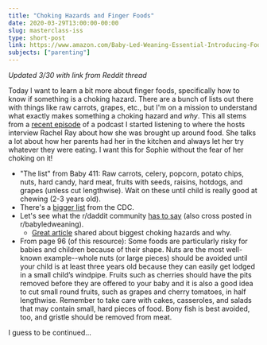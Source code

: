 ```yaml
---
title: "Choking Hazards and Finger Foods"
date: 2020-03-29T13:00:00-00:00
slug: masterclass-iss
type: short-post
link: https://www.amazon.com/Baby-Led-Weaning-Essential-Introducing-Foods/dp/161519021X
subjects: ["parenting"]
---
```


_Updated 3/30 with link from Reddit thread_

Today I want to learn a bit more about finger foods, specifically how to know if something is a choking hazard. There are a bunch of lists out there with things like raw carrots, grapes, etc., but I'm on a mission to understand what exactly makes something a choking hazard and _why_. This all stems from a [recent episode](https://castro.fm/episode/O9HX9F) of a podcast I started listening to where the hosts interview Rachel Ray about how she was brought up around food. She talks a lot about how her parents had her in the kitchen and always let her try whatever they were eating. I want this for Sophie without the fear of her choking on it!

* "The list" from Baby 411: Raw carrots, celery, popcorn, potato chips, nuts, hard candy, hard meat, fruits with seeds, raisins, hotdogs, and grapes (unless cut lengthwise). Wait on these until child is really good at chewing (2-3 years old).
* There's a [bigger list](https://www.cdc.gov/nutrition/infantandtoddlernutrition/foods-and-drinks/choking-hazards.html) from the CDC.
* Let's see what the r/daddit community [has to say](https://www.reddit.com/r/daddit/comments/fr9x44/finger_foods_and_choking/) (also cross posted in r/babyledweaning).
    * [Great article](https://www.lucieslist.com/postpartum-week-30-real-choking-hazards/) shared about biggest choking hazards and why.
* From page 96 (of this resource): Some foods are particularly risky for babies and children because of their shape. Nuts are the most well-known example--whole nuts (or large pieces) should be avoided until your child is at least three years old because they can easily get lodged in a small child’s windpipe. Fruits such as cherries should have the pits removed before they are offered to your baby and it is also a good idea to cut small round fruits, such as grapes and cherry tomatoes, in half lengthwise. Remember to take care with cakes, casseroles, and salads that may contain small, hard pieces of food. Bony fish is best avoided, too, and gristle should be removed from meat.

I guess to be continued...